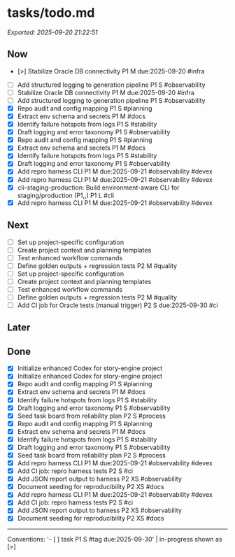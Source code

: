 # tasks/todo.md

_Exported: 2025-09-20 21:22:51_

## Now
- [>] Stabilize Oracle DB connectivity P1 M due:2025-09-20 #infra  <!-- id:stabilize-oracle-db-connectivity -->
- [ ] Add structured logging to generation pipeline P1 S #observability  <!-- id:add-structured-logging-to-generation-pipeline -->
- [ ] Stabilize Oracle DB connectivity  <!-- id:stabilize-oracle-db-connectivity --> P1 M due:2025-09-20 #infra  <!-- id:stabilize-oracle-db-connectivity----idstabilize-oracle-db-conne -->
- [ ] Add structured logging to generation pipeline  <!-- id:add-structured-logging-to-generation-pipeline --> P1 S #observability  <!-- id:add-structured-logging-to-generation-pipeline----idadd-structur -->
- [x] Repo audit and config mapping P1 S #planning  <!-- id:repo-audit-and-config-mapping -->
- [x] Extract env schema and secrets P1 M #docs  <!-- id:extract-env-schema-and-secrets -->
- [x] Identify failure hotspots from logs P1 S #stability  <!-- id:identify-failure-hotspots-from-logs -->
- [x] Draft logging and error taxonomy P1 S #observability  <!-- id:draft-logging-and-error-taxonomy -->
- [x] Repo audit and config mapping  <!-- id:repo-audit-and-config-mapping --> P1 S #planning  <!-- id:repo-audit-and-config-mapping----idrepo-audit-and-config-mappin -->
- [x] Extract env schema and secrets  <!-- id:extract-env-schema-and-secrets --> P1 M #docs  <!-- id:extract-env-schema-and-secrets----idextract-env-schema-and-secr -->
- [x] Identify failure hotspots from logs  <!-- id:identify-failure-hotspots-from-logs --> P1 S #stability  <!-- id:identify-failure-hotspots-from-logs----ididentify-failure-hotsp -->
- [x] Draft logging and error taxonomy  <!-- id:draft-logging-and-error-taxonomy --> P1 S #observability  <!-- id:draft-logging-and-error-taxonomy----iddraft-logging-and-error-t -->
- [x] Add repro harness CLI P1 M due:2025-09-21 #observability #devex  <!-- id:add-repro-harness-cli -->
- [x] Add repro harness CLI  <!-- id:add-repro-harness-cli --> P1 M due:2025-09-21 #observability #devex  <!-- id:add-repro-harness-cli----idadd-repro-harness-cli -->
- [x] cli-staging-production: Build environment-aware CLI for staging/production (P1,,) P1 L #cli  <!-- id:cli-staging-production-build-environment-aware-cli-for-stagingpr -->
- [x] Add repro harness CLI  <!-- id:add-repro-harness-cli -->  <!-- id:add-repro-harness-cli----idadd-repro-harness-cli --> P1 M due:2025-09-21 #observability #devex  <!-- id:add-repro-harness-cli----idadd-repro-harness-cli-------idadd-r -->

## Next
- [ ] Set up project-specific configuration  <!-- id:set-up-project-specific-configuration -->
- [ ] Create project context and planning templates  <!-- id:create-project-context-and-planning-templates -->
- [ ] Test enhanced workflow commands  <!-- id:test-enhanced-workflow-commands -->
- [ ] Define golden outputs + regression tests P2 M #quality  <!-- id:define-golden-outputs-regression-tests -->
- [ ] Set up project-specific configuration  <!-- id:set-up-project-specific-configuration -->  <!-- id:set-up-project-specific-configuration----idset-up-project-speci -->
- [ ] Create project context and planning templates  <!-- id:create-project-context-and-planning-templates -->  <!-- id:create-project-context-and-planning-templates----idcreate-proje -->
- [ ] Test enhanced workflow commands  <!-- id:test-enhanced-workflow-commands -->  <!-- id:test-enhanced-workflow-commands----idtest-enhanced-workflow-com -->
- [ ] Define golden outputs + regression tests  <!-- id:define-golden-outputs-regression-tests --> P2 M #quality  <!-- id:define-golden-outputs-regression-tests----iddefine-golden-outp -->
- [ ] Add CI job for Oracle tests (manual trigger)  <!-- id:add-ci-job-for-oracle-tests --> P2 S due:2025-09-30 #ci  <!-- id:add-ci-job-for-oracle-tests-manual-trigger----idadd-ci-job-for -->

## Later

## Done
- [x] Initialize enhanced Codex for story-engine project  <!-- id:initialize-enhanced-codex-for-story-engine-project -->
- [x] Initialize enhanced Codex for story-engine project  <!-- id:initialize-enhanced-codex-for-story-engine-project -->  <!-- id:initialize-enhanced-codex-for-story-engine-project----idinitial -->
- [x] Repo audit and config mapping P1 S #planning  <!-- id:repo-audit-and-config-mapping -->
- [x] Extract env schema and secrets P1 M #docs  <!-- id:extract-env-schema-and-secrets -->
- [x] Identify failure hotspots from logs P1 S #stability  <!-- id:identify-failure-hotspots-from-logs -->
- [x] Draft logging and error taxonomy P1 S #observability  <!-- id:draft-logging-and-error-taxonomy -->
- [x] Seed task board from reliability plan P2 S #process  <!-- id:seed-task-board-from-reliability-plan -->
- [x] Repo audit and config mapping  <!-- id:repo-audit-and-config-mapping --> P1 S #planning  <!-- id:repo-audit-and-config-mapping----idrepo-audit-and-config-mappin -->
- [x] Extract env schema and secrets  <!-- id:extract-env-schema-and-secrets --> P1 M #docs  <!-- id:extract-env-schema-and-secrets----idextract-env-schema-and-secr -->
- [x] Identify failure hotspots from logs  <!-- id:identify-failure-hotspots-from-logs --> P1 S #stability  <!-- id:identify-failure-hotspots-from-logs----ididentify-failure-hotsp -->
- [x] Draft logging and error taxonomy  <!-- id:draft-logging-and-error-taxonomy --> P1 S #observability  <!-- id:draft-logging-and-error-taxonomy----iddraft-logging-and-error-t -->
- [x] Seed task board from reliability plan  <!-- id:seed-task-board-from-reliability-plan --> P2 S #process  <!-- id:seed-task-board-from-reliability-plan----idseed-task-board-from -->
- [x] Add repro harness CLI P1 M due:2025-09-21 #observability #devex  <!-- id:add-repro-harness-cli -->
- [x] Add CI job: repro harness tests P2 S #ci  <!-- id:add-ci-job-repro-harness-tests -->
- [x] Add JSON report output to harness P2 XS #observability  <!-- id:add-json-report-output-to-harness -->
- [x] Document seeding for reproducibility P2 XS #docs  <!-- id:document-seeding-for-reproducibility -->
- [x] Add repro harness CLI  <!-- id:add-repro-harness-cli --> P1 M due:2025-09-21 #observability #devex  <!-- id:add-repro-harness-cli----idadd-repro-harness-cli -->
- [x] Add CI job: repro harness tests  <!-- id:add-ci-job-repro-harness-tests --> P2 S #ci  <!-- id:add-ci-job-repro-harness-tests----idadd-ci-job-repro-harness-te -->
- [x] Add JSON report output to harness  <!-- id:add-json-report-output-to-harness --> P2 XS #observability  <!-- id:add-json-report-output-to-harness----idadd-json-report-output-t -->
- [x] Document seeding for reproducibility  <!-- id:document-seeding-for-reproducibility --> P2 XS #docs  <!-- id:document-seeding-for-reproducibility----iddocument-seeding-for -->

---
Conventions: '- [ ] task P1 S #tag due:2025-09-30' | in-progress shown as [>]
